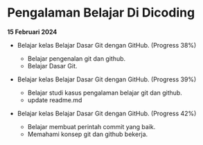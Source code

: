 # Pengalaman Belajar Di Dicoding

**15 Februari 2024**<br>
- Belajar kelas Belajar Dasar Git dengan GitHub. (Progress 38%)
  * Belajar pengenalan git dan github.
  * Belajar Dasar Git.

- Belajar kelas Belajar Dasar Git dengan GitHub. (Progress 39%)
  * Belajar studi kasus pengalaman belajar git dan github.
  * update readme.md

- Belajar kelas Belajar Dasar Git dengan GitHub. (Progress 42%)
  * Belajar membuat perintah commit yang baik.
  * Memahami konsep git dan github bekerja.
